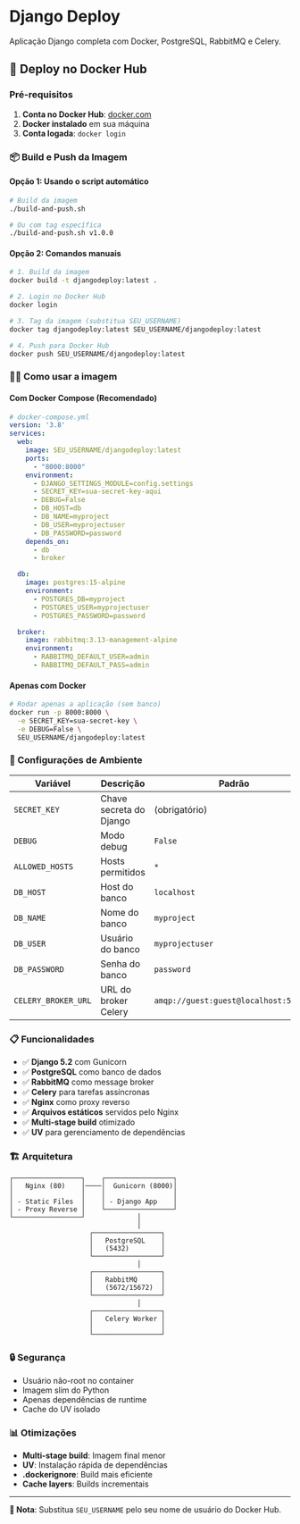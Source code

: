 # Django Deploy

Aplicação Django completa com Docker, PostgreSQL, RabbitMQ e Celery.

## 🚀 Deploy no Docker Hub

### Pré-requisitos

1. **Conta no Docker Hub**: [docker.com](https://hub.docker.com)
2. **Docker instalado** em sua máquina
3. **Conta logada**: `docker login`

### 📦 Build e Push da Imagem

#### Opção 1: Usando o script automático

```bash
# Build da imagem
./build-and-push.sh

# Ou com tag específica
./build-and-push.sh v1.0.0
```

#### Opção 2: Comandos manuais

```bash
# 1. Build da imagem
docker build -t djangodeploy:latest .

# 2. Login no Docker Hub
docker login

# 3. Tag da imagem (substitua SEU_USERNAME)
docker tag djangodeploy:latest SEU_USERNAME/djangodeploy:latest

# 4. Push para Docker Hub
docker push SEU_USERNAME/djangodeploy:latest
```

### 🏃‍♂️ Como usar a imagem

#### Com Docker Compose (Recomendado)

```yaml
# docker-compose.yml
version: '3.8'
services:
  web:
    image: SEU_USERNAME/djangodeploy:latest
    ports:
      - "8000:8000"
    environment:
      - DJANGO_SETTINGS_MODULE=config.settings
      - SECRET_KEY=sua-secret-key-aqui
      - DEBUG=False
      - DB_HOST=db
      - DB_NAME=myproject
      - DB_USER=myprojectuser
      - DB_PASSWORD=password
    depends_on:
      - db
      - broker

  db:
    image: postgres:15-alpine
    environment:
      - POSTGRES_DB=myproject
      - POSTGRES_USER=myprojectuser
      - POSTGRES_PASSWORD=password

  broker:
    image: rabbitmq:3.13-management-alpine
    environment:
      - RABBITMQ_DEFAULT_USER=admin
      - RABBITMQ_DEFAULT_PASS=admin
```

#### Apenas com Docker

```bash
# Rodar apenas a aplicação (sem banco)
docker run -p 8000:8000 \
  -e SECRET_KEY=sua-secret-key \
  -e DEBUG=False \
  SEU_USERNAME/djangodeploy:latest
```

### 🔧 Configurações de Ambiente

| Variável | Descrição | Padrão |
|----------|-----------|---------|
| `SECRET_KEY` | Chave secreta do Django | (obrigatório) |
| `DEBUG` | Modo debug | `False` |
| `ALLOWED_HOSTS` | Hosts permitidos | `*` |
| `DB_HOST` | Host do banco | `localhost` |
| `DB_NAME` | Nome do banco | `myproject` |
| `DB_USER` | Usuário do banco | `myprojectuser` |
| `DB_PASSWORD` | Senha do banco | `password` |
| `CELERY_BROKER_URL` | URL do broker Celery | `amqp://guest:guest@localhost:5672//` |

### 📋 Funcionalidades

- ✅ **Django 5.2** com Gunicorn
- ✅ **PostgreSQL** como banco de dados
- ✅ **RabbitMQ** como message broker
- ✅ **Celery** para tarefas assíncronas
- ✅ **Nginx** como proxy reverso
- ✅ **Arquivos estáticos** servidos pelo Nginx
- ✅ **Multi-stage build** otimizado
- ✅ **UV** para gerenciamento de dependências

### 🏗️ Arquitetura

```
┌─────────────────┐    ┌─────────────────┐
│   Nginx (80)    │────│  Gunicorn (8000)│
│                 │    │                 │
│ - Static Files  │    │ - Django App    │
│ - Proxy Reverse │    └─────────────────┘
└─────────────────┘             │
                                │
                    ┌─────────────────┐
                    │   PostgreSQL    │
                    │   (5432)        │
                    └─────────────────┘
                                │
                    ┌─────────────────┐
                    │   RabbitMQ      │
                    │   (5672/15672)  │
                    └─────────────────┘
                                │
                    ┌─────────────────┐
                    │   Celery Worker │
                    │                 │
                    └─────────────────┘
```

### 🔒 Segurança

- Usuário não-root no container
- Imagem slim do Python
- Apenas dependências de runtime
- Cache do UV isolado

### 📊 Otimizações

- **Multi-stage build**: Imagem final menor
- **UV**: Instalação rápida de dependências
- **.dockerignore**: Build mais eficiente
- **Cache layers**: Builds incrementais

---

**📝 Nota**: Substitua `SEU_USERNAME` pelo seu nome de usuário do Docker Hub.